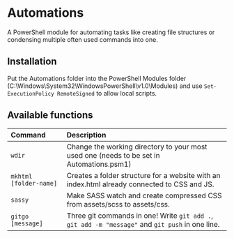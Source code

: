# Automations
A PowerShell module for automating tasks like creating file structures or condensing multiple often used commands into one.

## Installation
Put the Automations folder into the PowerShell Modules folder (C:\Windows\System32\WindowsPowerShell\v1.0\Modules\) and use `Set-ExecutionPolicy RemoteSigned` to allow local scripts.

## Available functions
| Command | Description |
| :--- | :--- |
| `wdir` | Change the working directory to your most used one (needs to be set in Automations.psm1) |
| `mkhtml [folder-name]` | Creates a folder structure for a website with an index.html already connected to CSS and JS. |
| `sassy` | Make SASS watch and create compressed CSS from assets/scss to assets/css. |
| `gitgo [message]` | Three git commands in one! Write `git add .`, `git add -m "message"` and `git push` in one line. |